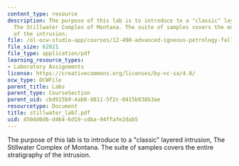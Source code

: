 ```yaml
---
content_type: resource
description: The purpose of this lab is to introduce to a "classic" layered intrusion,
  The Stillwater Complex of Montana. The suite of samples covers the entire stratigraphy
  of the intrusion.
file: /ol-ocw-studio-app/courses/12-490-advanced-igneous-petrology-fall-2005/4504d0d6d4646d19cdba94ffafe2dab5_stillwater_lab7.pdf
file_size: 62821
file_type: application/pdf
learning_resource_types:
- Laboratory Assignments
license: https://creativecommons.org/licenses/by-nc-sa/4.0/
ocw_type: OCWFile
parent_title: Labs
parent_type: CourseSection
parent_uid: cbd915b9-4ab8-8811-5f2c-0415b038b3ae
resourcetype: Document
title: stillwater_lab7.pdf
uid: 4504d0d6-d464-6d19-cdba-94ffafe2dab5
---
```

The purpose of this lab is to introduce to a "classic" layered intrusion, The Stillwater Complex of Montana. The suite of samples covers the entire stratigraphy of the intrusion.
